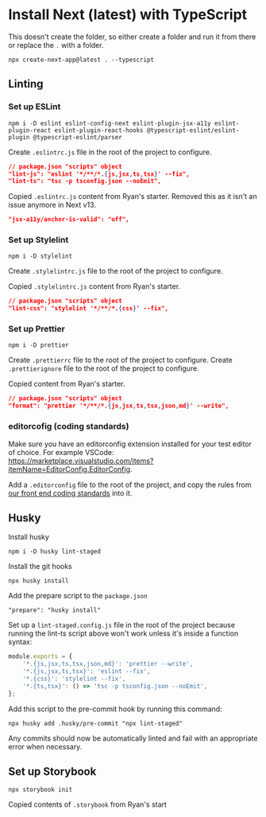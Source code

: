 # Install Next (latest) with TypeScript

This doesn't create the folder, so either create a folder and run it from there or replace the `.` with a folder.

```node
npx create-next-app@latest . --typescript
```

## Linting

### Set up ESLint

```node
npm i -D eslint eslint-config-next eslint-plugin-jsx-a11y eslint-plugin-react eslint-plugin-react-hooks @typescript-eslint/eslint-plugin @typescript-eslint/parser
```

Create `.eslintrc.js` file in the root of the project to configure.

```json
// package.json "scripts" object
"lint-js": "eslint '*/**/*.{js,jsx,ts,tsx}' --fix",
"lint-ts": "tsc -p tsconfig.json --noEmit",
```

Copied `.eslintrc.js` content from Ryan's starter.
Removed this as it isn't an issue anymore in Next v13.

```json
"jsx-a11y/anchor-is-valid": "off",
```

### Set up Stylelint

```node
npm i -D stylelint
```

Create `.stylelintrc.js` file to the root of the project to configure.

Copied `.stylelintrc.js` content from Ryan's starter.

```json
// package.json "scripts" object
"lint-css": "stylelint '*/**/*.{css}' --fix",
```

### Set up Prettier

```node
npm i -D prettier
```

Create `.prettierrc` file to the root of the project to configure.
Create `.prettierignore` file to the root of the project to configure.

Copied content from Ryan's starter.

```json
// package.json "scripts" object
"format": "prettier '*/**/*.{js,jsx,ts,tsx,json,md}' --write",
```

### editorcofig (coding standards)

Make sure you have an editorconfig extension installed for your test editor of choice. For example VSCode: https://marketplace.visualstudio.com/items?itemName=EditorConfig.EditorConfig.

Add a `.editorconfig` file to the root of the project, and copy the rules from [our front end coding standards](https://www.notion.so/codecomputerlove/Front-End-Coding-Standards-d657ea2e972d4563a5edcf666322624a) into it.

## Husky

Install husky

```node
npm i -D husky lint-staged
```

Install the git hooks

```node
npx husky install
```

Add the prepare script to the `package.json`

```node
"prepare": "husky install"
```

Set up a `lint-staged.config.js` file in the root of the project because running the lint-ts script above won't work unless it's inside a function syntax:

```javascript
module.exports = {
	'*.{js,jsx,ts,tsx,json,md}': 'prettier --write',
	'*.{js,jsx,ts,tsx}': 'eslint --fix',
	'*.{css}': 'stylelint --fix',
	'*.{ts,tsx}': () => 'tsc -p tsconfig.json --noEmit',
};
```

Add this script to the pre-commit hook by running this command:

```node
npx husky add .husky/pre-commit "npx lint-staged"
```

Any commits should now be automatically linted and fail with an appropriate error when necessary.

## Set up Storybook

```node
npx storybook init
```

Copied contents of `.storybook` from Ryan's start
